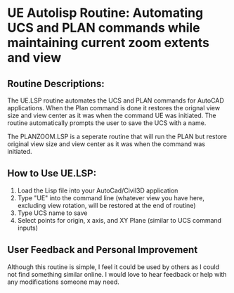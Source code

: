 # UE Autolisp Routine: Automating UCS and PLAN commands while maintaining current zoom extents and view

## Routine Descriptions:
The UE.LSP routine automates the UCS and PLAN commands for AutoCAD applications. When the Plan command is done it restores the orignal view size and view center as it was when the command UE was initiated. The routine automatically prompts the user to save the UCS with a name.

The PLANZOOM.LSP is a seperate routine that will run the PLAN but restore original view size and view center as it was when the command was initiated.

## How to Use UE.LSP:
1) Load the Lisp file into your AutoCad/Civil3D application
2) Type "UE" into the command line (whatever view you have here, excluding view rotation, will be restored at the end of routine)
3) Type UCS name to save
4) Select points for origin, x axis, and XY Plane (similar to UCS command inputs)

## User Feedback and Personal Improvement
Although this routine is simple, I feel it could be used by others as I could not find something similar online. I would love to hear feedback or help with any modifications someone may need.
